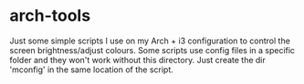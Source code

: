 # arch-tools
Just some simple scripts I use on my Arch + i3 configuration to control the screen brightness/adjust colours.
Some scripts use config files in a specific folder and they won't work without this directory. Just create the dir 'mconfig' in the same location of the script.
